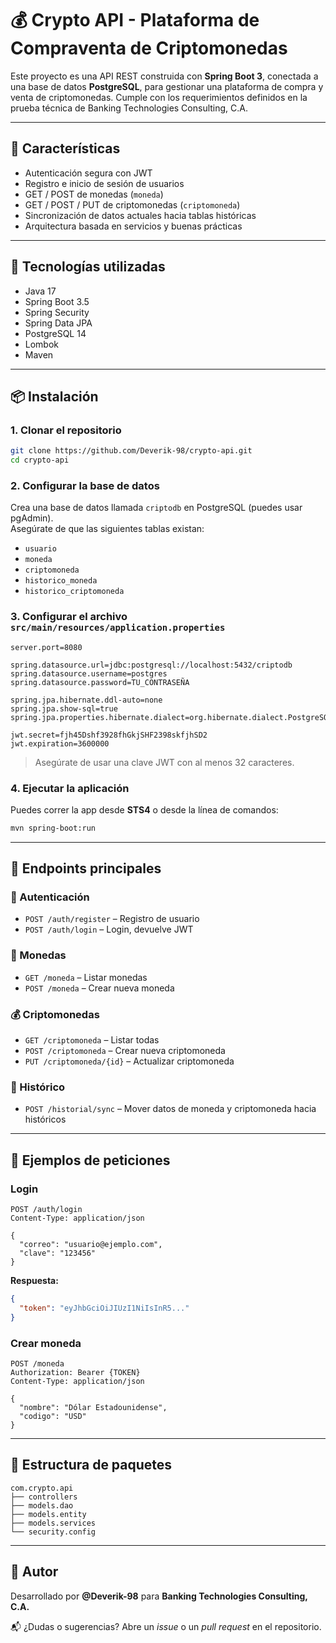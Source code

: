 # 💰 Crypto API - Plataforma de Compraventa de Criptomonedas

Este proyecto es una API REST construida con **Spring Boot 3**, conectada a una base de datos **PostgreSQL**, para gestionar una plataforma de compra y venta de criptomonedas. Cumple con los requerimientos definidos en la prueba técnica de Banking Technologies Consulting, C.A.

---

## 🚀 Características

- Autenticación segura con JWT
- Registro e inicio de sesión de usuarios
- GET / POST de monedas (`moneda`)
- GET / POST / PUT de criptomonedas (`criptomoneda`)
- Sincronización de datos actuales hacia tablas históricas
- Arquitectura basada en servicios y buenas prácticas

---

## 🧠 Tecnologías utilizadas

- Java 17  
- Spring Boot 3.5  
- Spring Security  
- Spring Data JPA  
- PostgreSQL 14  
- Lombok  
- Maven  

---

## 📦 Instalación

### 1. Clonar el repositorio

```bash
git clone https://github.com/Deverik-98/crypto-api.git
cd crypto-api
```

### 2. Configurar la base de datos

Crea una base de datos llamada `criptodb` en PostgreSQL (puedes usar pgAdmin).  
Asegúrate de que las siguientes tablas existan:

- `usuario`  
- `moneda`  
- `criptomoneda`  
- `historico_moneda`  
- `historico_criptomoneda`  

### 3. Configurar el archivo `src/main/resources/application.properties`

```properties
server.port=8080

spring.datasource.url=jdbc:postgresql://localhost:5432/criptodb
spring.datasource.username=postgres
spring.datasource.password=TU_CONTRASEÑA

spring.jpa.hibernate.ddl-auto=none
spring.jpa.show-sql=true
spring.jpa.properties.hibernate.dialect=org.hibernate.dialect.PostgreSQLDialect

jwt.secret=fjh45Dshf3928fhGkjSHF2398skfjhSD2
jwt.expiration=3600000
```

> Asegúrate de usar una clave JWT con al menos 32 caracteres.

### 4. Ejecutar la aplicación

Puedes correr la app desde **STS4** o desde la línea de comandos:

```bash
mvn spring-boot:run
```

---

## 🔐 Endpoints principales

### 📁 Autenticación

- `POST /auth/register` – Registro de usuario  
- `POST /auth/login` – Login, devuelve JWT  

### 💱 Monedas

- `GET /moneda` – Listar monedas  
- `POST /moneda` – Crear nueva moneda  

### 💰 Criptomonedas

- `GET /criptomoneda` – Listar todas  
- `POST /criptomoneda` – Crear nueva criptomoneda  
- `PUT /criptomoneda/{id}` – Actualizar criptomoneda  

### 🔄 Histórico

- `POST /historial/sync` – Mover datos de moneda y criptomoneda hacia históricos  

---

## 🧪 Ejemplos de peticiones

### Login

```http
POST /auth/login
Content-Type: application/json

{
  "correo": "usuario@ejemplo.com",
  "clave": "123456"
}
```

**Respuesta:**

```json
{
  "token": "eyJhbGciOiJIUzI1NiIsInR5..."
}
```

### Crear moneda

```http
POST /moneda
Authorization: Bearer {TOKEN}
Content-Type: application/json

{
  "nombre": "Dólar Estadounidense",
  "codigo": "USD"
}
```

---

## 📄 Estructura de paquetes

```
com.crypto.api
├── controllers
├── models.dao
├── models.entity
├── models.services
└── security.config
```

---

## 👤 Autor

Desarrollado por **@Deverik-98** para **Banking Technologies Consulting, C.A.**

📬 ¿Dudas o sugerencias? Abre un *issue* o un *pull request* en el repositorio.
